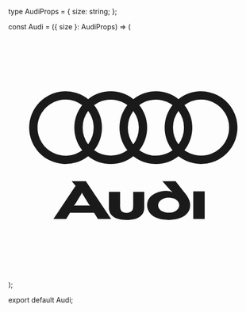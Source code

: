 type AudiProps = {
    size: string;
};
      
const Audi = ({ size }: AudiProps) => (
    <svg xmlns="http://www.w3.org/2000/svg" width={size} height={size} viewBox="0 0 24 24"><path fill="currentColor" fill-rule="evenodd" d="M18.852 18.098v-2.655h-1.096v2.655zm-5.801-1.102v-1.513h-1.062v1.156c0 .336-.014.43-.034.518c-.074.242-.33.35-.591.35c-.363 0-.531-.142-.599-.364a1.3 1.3 0 0 1-.033-.235c-.007-.087 0-.181 0-.282v-1.143H9.656v1.52c0 .343.115.598.303.773c.322.316.867.41 1.371.41c.612 0 1.082-.088 1.418-.417c.175-.168.303-.39.303-.773m-5.216-.189a1 1 0 0 0-.162-.013h-1.21a1 1 0 0 0-.161.013c.02-.02.06-.06.1-.114l.545-.9c.074-.121.108-.202.121-.236c.014.034.047.114.121.242l.558.908c.027.04.067.08.088.1m2.03 1.291l-2.42-3.63H6.087l.356.424q.012.01.034.02q-.022.01-.034.02l-2.11 3.166h1.223l.33-.544a.2.2 0 0 0 .02-.067c.013 0 .047.013.08.013h2.185q.051-.002.074-.014a.1.1 0 0 0 .013.054l.343.558zm7.595-1.364c0-.296-.12-.64-.497-1.116l-.908-1.15h-1.263l.719.807c.121.134.276.255.276.255a1.2 1.2 0 0 0-.572-.14c-.416 0-.84.086-1.216.295c-.404.222-.673.591-.673 1.082c0 .377.168.666.383.887c.485.484 1.365.532 1.688.532c.477 0 1.223-.108 1.647-.491a1.26 1.26 0 0 0 .416-.961m-1.048.033c0 .276-.182.484-.41.598c-.188.101-.41.128-.605.128s-.424-.04-.612-.134c-.229-.115-.403-.336-.403-.578c0-.29.221-.518.484-.632c.161-.074.356-.101.51-.101c.149 0 .364.02.532.087c.302.128.504.37.504.632m2.092-10.953a3.48 3.48 0 0 0-2.168.754a3.48 3.48 0 0 0-2.168-.754A3.48 3.48 0 0 0 12 6.568a3.48 3.48 0 0 0-2.168-.754a3.48 3.48 0 0 0-2.168.754a3.496 3.496 0 1 0 0 5.486a3.48 3.48 0 0 0 2.168.753A3.48 3.48 0 0 0 12 12.054a3.48 3.48 0 0 0 2.168.753a3.48 3.48 0 0 0 2.168-.753a3.496 3.496 0 1 0 2.168-6.24M7.092 11.483A2.694 2.694 0 0 1 2.801 9.31a2.694 2.694 0 0 1 4.291-2.172a3.5 3.5 0 0 0 0 4.344m.572-.57a2.68 2.68 0 0 1-.527-1.602a2.68 2.68 0 0 1 .527-1.602c.344.463.53 1.025.528 1.602a2.68 2.68 0 0 1-.528 1.601m3.764.57a2.7 2.7 0 0 1-1.598.522a2.68 2.68 0 0 1-1.594-.522a3.5 3.5 0 0 0 0-4.344a2.68 2.68 0 0 1 1.594-.523c.598 0 1.15.194 1.598.523a3.5 3.5 0 0 0 0 4.344m.572-.57a2.68 2.68 0 0 1-.527-1.602a2.68 2.68 0 0 1 .527-1.6a2.67 2.67 0 0 1 .527 1.602A2.68 2.68 0 0 1 12 10.912m3.764.57c-.447.33-1 .522-1.598.522a2.68 2.68 0 0 1-1.594-.522a3.5 3.5 0 0 0 0-4.344c.447-.329.996-.523 1.594-.523s1.15.194 1.598.523a3.5 3.5 0 0 0 0 4.344m.572-.57a2.68 2.68 0 0 1-.527-1.602a2.67 2.67 0 0 1 .527-1.602a2.67 2.67 0 0 1 .527 1.602a2.68 2.68 0 0 1-.527 1.601m2.168 1.093c-.594 0-1.15-.198-1.596-.523a3.5 3.5 0 0 0 0-4.344a2.694 2.694 0 0 1 4.291 2.172a2.694 2.694 0 0 1-2.695 2.695" clip-rule="evenodd"/></svg>
);

export default Audi;
      